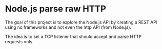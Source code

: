 # Node.js parse raw HTTP

The goal of this project is to explore the Node.js API by creating a REST API using no frameworks and not even the http API (from Node.js).

The idea is to set a TCP listener that should accept and parse HTTP requests only.